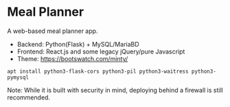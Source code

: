 # Meal Planner

A web-based meal planner app.

* Backend: Python(Flask) + MySQL/MariaBD
* Frontend: React.js and some legacy jQuery/pure Javascript
* Theme: https://bootswatch.com/minty/

```
apt install python3-flask-cors python3-pil python3-waitress python3-pymysql
```

Note: While it is built with security in mind, deploying behind a firewall is still recommended.
